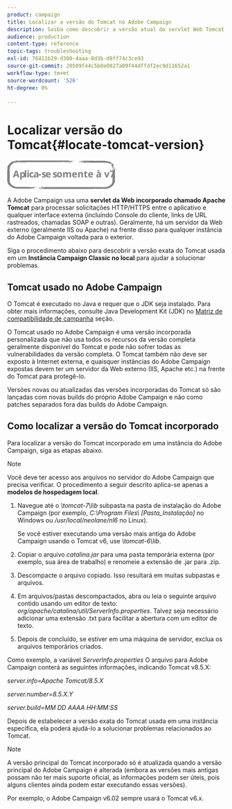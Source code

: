 ```yaml
---
product: campaign
title: Localizar a versão do Tomcat no Adobe Campaign
description: Saiba como descobrir a versão atual do servlet Web Tomcat incorporado usado em uma instância do Adobe Campaign.
audience: production
content-type: reference
topic-tags: troubleshooting
exl-id: 76411b29-d300-4aaa-8d3b-d8ff74c3ce93
source-git-commit: 20509f44c5b8e0827a09f44dffdf2ec9d11652a1
workflow-type: tm+mt
source-wordcount: '526'
ht-degree: 0%

---
```


# Localizar versão do Tomcat{#locate-tomcat-version}

![](../../assets/v7-only.svg)

A Adobe Campaign usa uma **servlet da Web incorporado chamado Apache Tomcat** para processar solicitações HTTP/HTTPS entre o aplicativo e qualquer interface externa (incluindo Console do cliente, links de URL rastreados, chamadas SOAP e outras). Geralmente, há um servidor da Web externo (geralmente IIS ou Apache) na frente disso para qualquer instância do Adobe Campaign voltada para o exterior.

Siga o procedimento abaixo para descobrir a versão exata do Tomcat usada em um **Instância Campaign Classic no local** para ajudar a solucionar problemas.

## Tomcat usado no Adobe Campaign

O Tomcat é executado no Java e requer que o JDK seja instalado. Para obter mais informações, consulte Java Development Kit (JDK) no [Matriz de compatibilidade de campanha](../../rn/using/compatibility-matrix.md) seção.

O Tomcat usado no Adobe Campaign é uma versão incorporada personalizada que não usa todos os recursos da versão completa geralmente disponível do Tomcat e pode não sofrer todas as vulnerabilidades da versão completa. O Tomcat também não deve ser exposto à Internet externa, e quaisquer instâncias do Adobe Campaign expostas devem ter um servidor da Web externo (IIS, Apache etc.) na frente do Tomcat para protegê-lo.

Versões novas ou atualizadas das versões incorporadas do Tomcat só são lançadas com novas builds do próprio Adobe Campaign e não como patches separados fora das builds do Adobe Campaign.

## Como localizar a versão do Tomcat incorporado

Para localizar a versão do Tomcat incorporado em uma instância do Adobe Campaign, siga as etapas abaixo.

>[!NOTE]
>
>Você deve ter acesso aos arquivos no servidor do Adobe Campaign que precisa verificar. O procedimento a seguir descrito aplica-se apenas a **modelos de hospedagem local**.

1. Navegue até o *\tomcat-7\lib* subpasta na pasta de instalação do Adobe Campaign (por exemplo, *C:\Program Files\ [Pasta_Instalação]* no Windows ou */usr/local/neolane/nl6* no Linux).

   Se você estiver executando uma versão mais antiga do Adobe Campaign usando o Tomcat v6, use *\tomcat-6\lib*.

1. Copiar o arquivo *catalina.jar* para uma pasta temporária externa (por exemplo, sua área de trabalho) e renomeie a extensão de .jar para .zip.

1. Descompacte o arquivo copiado. Isso resultará em muitas subpastas e arquivos.

1. Em arquivos/pastas descompactados, abra ou leia o seguinte arquivo contido usando um editor de texto: *org/apache/catalina/util/ServerInfo.properties*. Talvez seja necessário adicionar uma extensão .txt para facilitar a abertura com um editor de texto.

1. Depois de concluído, se estiver em uma máquina de servidor, exclua os arquivos temporários criados.

Como exemplo, a variável *ServerInfo.properties* O arquivo para Adobe Campaign conterá as seguintes informações, indicando Tomcat v8.5.X:

*server.info=Apache Tomcat/8.5.X*

*server.number=8.5.X.Y*

*server.build=MM DD AAAA HH:MM:SS*

Depois de estabelecer a versão exata do Tomcat usada em uma instância específica, ela poderá ajudá-lo a solucionar problemas relacionados ao Tomcat.

>[!NOTE]
>
>A versão principal do Tomcat incorporado só é atualizada quando a versão principal do Adobe Campaign é alterada (embora as versões mais antigas possam não ter mais suporte oficial, as informações podem ser úteis, pois alguns clientes ainda podem estar executando essas versões).
>
>Por exemplo, o Adobe Campaign v6.02 sempre usará o Tomcat v6.x.
